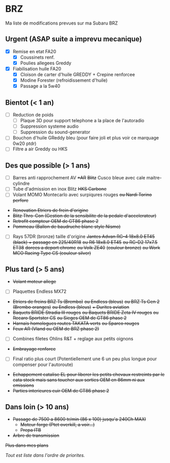 # BRZ

Ma liste de modifications prevues sur ma Subaru BRZ

## Urgent (ASAP suite a imprevu mecanique)

- [x] Remise en etat FA20
  - [x] Coussinets renf.
  - [x] Poulies allegees Greddy

- [x] Fiabilisation huile FA20
  - [x] Cloison de carter d'huile GREDDY + Crepine renforcee
  - [x] Modine Forester (refroidissement d'huile)
  - [x] Passage a la 5w40

## Bientot (< 1 an)
- [ ] Reduction de poids
  - [ ] Plaque 3D pour support telephone a la place de l'autoradio
  - [ ] Suppression systeme audio
  - [ ] Suppression du sound-generator
- [ ] Bouchon d'huile GReddy bleu (pour faire joli et plus voir ce marquage 0w20 ptdr)
- [ ] Filtre a air Greddy ou HKS

## Des que possible (> 1 ans)
- [ ] Barres anti rapprochement AV ~~+AR~~ ~~Blitz~~ Cusco bleue avec cale maitre-cylindre
- [ ] Tube d'admission en inox Blitz ~~HKS Carbone~~
- [ ] Volant MOMO Montecarlo avec surpiqures rouges ~~ou Nardi Torino perfore~~
- ~~Renovation Etriers de frein d'origine~~
- ~~Blitz Thro-Con (Gestion de la sensibilite de la pedale d'accelerateur)~~
- ~~Retrofit compteur OEM de GT86 phase 2~~
- ~~Pommeau (Ballon de baudruche blanc style Nismo)~~
- [ ] Rays 57DR (bronze) taille d'origine ~~Jantes Advan RG-4 18x8.0 ET45 (black) + passage en 225/40R18~~ ~~ou R6 18x8.0 ET45~~ ~~ou RG-D2 17x7.5 ET38~~ ~~dorees a deport chrome~~ ~~ou Volk ZE40~~ ~~(couleur bronze)~~ ~~ou Work MCO Racing Type CS (couleur silver)~~

## Plus tard (> 5 ans)
- ~~Volant moteur allege~~
- [ ] Plaquettes Endless MX72
- ~~Etriers de freins BRZ Ts (Brembo)~~ ~~ou Endless (bleus)~~ ~~ou BRZ Ts Gen 2 (Brembo oranges)~~ ~~ou Endless (bleus)~~  ~~+ Durites aviation~~
- ~~Baquets BRIDE Stradia III rouges~~ ~~ou Baquets BRIDE Zeta IV rouges~~ ~~ou Recaro Sportster CS~~ ~~ou Sieges OEM de GT86 phase 2~~
- ~~Harnais homologues routes TAKATA verts~~ ~~ou Sparco rouges~~
- ~~Feux AR (Vland ou OEM de BRZ phase 2)~~
- [ ] Combines filetes Ohlins R&T + reglage aux petits oignons
- ~~Embrayage renforce~~
- [ ] Final ratio plus court (Potentiellement une 6 un peu plus longue pour compenser pour l'autoroute)
- ~~Echappement catalise EL pour liberer les petits chevaux restreints par le cata stock mais sans toucher aux sorties OEM en 86mm ni aux emissions~~
- ~~Parties interieures cuir OEM de GT86 phase 2~~

## Dans loin (> 10 ans)
- ~~Passage de 7500 a 8600 tr/min (86 x 100) jusqu'a 240Ch MAXI~~
  - ~~Moteur forge (Ptet overkill, a voir...)~~
  - ~~Prepa ITB~~
- ~~Arbre de transmission~~

~~Plus dans mes plans~~

*Tout est liste dans l'ordre de priorites.*

